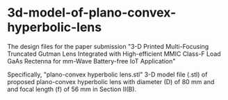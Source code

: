 # 3d-model-of-plano-convex-hyperbolic-lens

The design files for the paper submission "3-D Printed Multi-Focusing Truncated Gutman Lens Integrated with High-efficient MMIC Class-F Load GaAs Rectenna for mm-Wave Battery-free IoT Application"

Specifically, "plano-convex hyperbolic lens.stl" 3-D model file (.stl) of proposed plano-convex hyperbolic lens with diameter (D) of 80 mm and and focal length (f) of 56 mm in Section II(B). 

